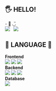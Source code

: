 <!-- ### Hi there 👋 -->


<div>
<h2>🖐 HELLO!</h2>
</div>
- 💬 ◡̎
<br>
<a href="https://hits.seeyoufarm.com"><img src="https://hits.seeyoufarm.com/api/count/incr/badge.svg?url=https%3A%2F%2Fgithub.com%2Fl52w%2Fhit-counter&count_bg=%23939CE9&title_bg=%23D8D9E9&icon=&icon_color=%23FFFFFF&title=Hello&edge_flat=false"/></a>
<a href="https://l52w.github.io/" target="_blank"><img src="https://img.shields.io/badge/GitHubPages-white" style="height : auto; margin-left : 8px; margin-right : 8px;"/></a>

<div>
<h2>👀 LANGUAGE 📖</h2>
<strong>Frontend</strong><br>
<img src="https://img.shields.io/badge/HTML5-E34F26?style=flat-square&logo=HTML5&logoColor=white"/> <img src="https://img.shields.io/badge/CSS3-1572B6?style=flat-square&logo=CSS3&logoColor=white"/> <img src="https://img.shields.io/badge/JavaScript-F7DF1E?style=flat-square&logo=JavaScript&logoColor=white"/>
<br>
<strong>Backend</strong><br>
<img src="https://img.shields.io/badge/PHP-777BB4?style=flat-square&logo=PHP&logoColor=white"/>
<img src="https://img.shields.io/badge/Python-3776AB?style=flat-square&logo=Python&logoColor=white"/>
<img src="https://img.shields.io/badge/c-A8B9CC?style=flat-square&logo=c&logoColor=white"/>
<br>
<strong>Database</strong><br>
<img src="https://img.shields.io/badge/MySQL-4479A1?style=flat-square&logo=MySQL&logoColor=white"/> 
